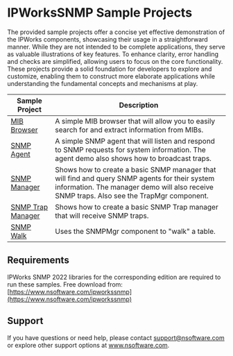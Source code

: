 # IPWorksSNMP Sample Projects
The provided sample projects offer a concise yet effective demonstration of the IPWorks components, showcasing their usage in a straightforward manner. While they are not intended to be complete applications, they serve as valuable illustrations of key features. To enhance clarity, error handling and checks are simplified, allowing users to focus on the core functionality. These projects provide a solid foundation for developers to explore and customize, enabling them to construct more elaborate applications while understanding the fundamental concepts and mechanisms at play.

| Sample Project | Description |
| --- | --- |
| [MIB Browser](./MIB%20Browser) | A simple MIB browser that will allow you to easily search for and extract information from MIBs. |
| [SNMP Agent](./SNMP%20Agent) | A simple SNMP agent that will listen and respond to SNMP requests for system information.  The agent demo also shows how to broadcast traps. |
| [SNMP Manager](./SNMP%20Manager) | Shows how to create a basic SNMP manager that will find and query SNMP agents for their system information.  The manager demo will also receive SNMP traps.  Also see the TrapMgr component. |
| [SNMP Trap Manager](./SNMP%20Trap%20Manager) | Shows how to create a basic SNMP Trap manager that will receive SNMP traps. |
| [SNMP Walk](./SNMP%20Walk) | Uses the SNMPMgr component to "walk" a table. |

## Requirements
IPWorks SNMP 2022 libraries for the corresponding edition are required to run these samples.  Free download from: [https://www.nsoftware.com/ipworkssnmp](https://www.nsoftware.com/ipworkssnmp)

## Support
If you have questions or need help, please contact support@nsoftware.com or explore other support options 
at www.nsoftware.com.
